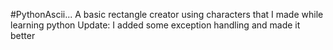 #PythonAscii... A basic rectangle creator using characters that I made while learning python
Update: I added some exception handling and made it better
